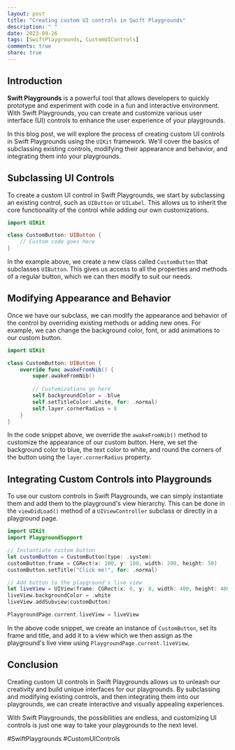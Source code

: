 ```yaml
---
layout: post
title: "Creating custom UI controls in Swift Playgrounds"
description: " "
date: 2023-09-26
tags: [SwiftPlaygrounds, CustomUIControls]
comments: true
share: true
---
```


## Introduction

**Swift Playgrounds** is a powerful tool that allows developers to quickly prototype and experiment with code in a fun and interactive environment. With Swift Playgrounds, you can create and customize various user interface (UI) controls to enhance the user experience of your playgrounds.

In this blog post, we will explore the process of creating custom UI controls in Swift Playgrounds using the `UIKit` framework. We'll cover the basics of subclassing existing controls, modifying their appearance and behavior, and integrating them into your playgrounds.

## Subclassing UI Controls

To create a custom UI control in Swift Playgrounds, we start by subclassing an existing control, such as `UIButton` or `UILabel`. This allows us to inherit the core functionality of the control while adding our own customizations.

```swift
import UIKit

class CustomButton: UIButton {
    // Custom code goes here
}
```

In the example above, we create a new class called `CustomButton` that subclasses `UIButton`. This gives us access to all the properties and methods of a regular button, which we can then modify to suit our needs.

## Modifying Appearance and Behavior

Once we have our subclass, we can modify the appearance and behavior of the control by overriding existing methods or adding new ones. For example, we can change the background color, font, or add animations to our custom button.

```swift
import UIKit

class CustomButton: UIButton {
    override func awakeFromNib() {
        super.awakeFromNib()
        
        // Customizations go here
        self.backgroundColor = .blue
        self.setTitleColor(.white, for: .normal)
        self.layer.cornerRadius = 8
    }
}
```

In the code snippet above, we override the `awakeFromNib()` method to customize the appearance of our custom button. Here, we set the background color to blue, the text color to white, and round the corners of the button using the `layer.cornerRadius` property.

## Integrating Custom Controls into Playgrounds

To use our custom controls in Swift Playgrounds, we can simply instantiate them and add them to the playground's view hierarchy. This can be done in the `viewDidLoad()` method of a `UIViewController` subclass or directly in a playground page.

```swift
import UIKit
import PlaygroundSupport

// Instantiate custom button
let customButton = CustomButton(type: .system)
customButton.frame = CGRect(x: 100, y: 100, width: 200, height: 50)
customButton.setTitle("Click me!", for: .normal)

// Add button to the playground's live view
let liveView = UIView(frame: CGRect(x: 0, y: 0, width: 400, height: 400))
liveView.backgroundColor = .white
liveView.addSubview(customButton)

PlaygroundPage.current.liveView = liveView
```

In the above code snippet, we create an instance of `CustomButton`, set its frame and title, and add it to a view which we then assign as the playground's live view using `PlaygroundPage.current.liveView`.

## Conclusion

Creating custom UI controls in Swift Playgrounds allows us to unleash our creativity and build unique interfaces for our playgrounds. By subclassing and modifying existing controls, and then integrating them into our playgrounds, we can create interactive and visually appealing experiences.

With Swift Playgrounds, the possibilities are endless, and customizing UI controls is just one way to take your playgrounds to the next level.

#SwiftPlaygrounds #CustomUIControls